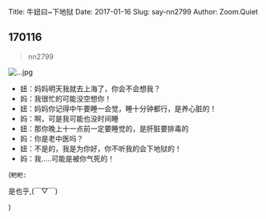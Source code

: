 Title: 牛妞曰~下地狱
Date: 2017-01-16
Slug: say-nn2799
Author: Zoom.Quiet


## 170116
> nn2799

![...jpg](http://zoomquiet.qiniucdn.com/niuniu-albums/nn2017/171016-nn2799.jpeg?imageView2/2/w/360)

- 妞：妈妈明天我就去上海了，你会不会想我？
- 妈：我很忙的可能没空想你！
- 妞：妈妈你记得中午要睡一会觉，睡十分钟都行，是养心脏的！
- 妈：啊，可是我可能也没时间睡
- 妞：那你晚上十一点前一定要睡觉的，是肝脏要排毒的
- 妈：你是老中医吗？
- 妞：不是的，我是为你好，你不听我的会下地狱的！
- 妈：我.....可能是被你气死的！



(`粑粑:` 

是也乎,(￣▽￣)


)

